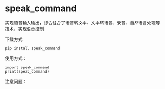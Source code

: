 # speak_command

实现语音输入输出，综合组合了语音转文本、文本转语音、录音、自然语言处理等技术，实现语音控制

下载方式
  
    pip install speak_command
  
使用方式：

    import speak_command
    print(speak_command)
注意问题：

  
